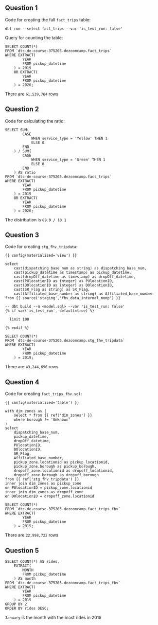 ## Question 1
Code for creating the full `fact_trips` table:  
```
dbt run --select fact_trips --var 'is_test_run: false'
```
Query for counting the table:  
```
SELECT COUNT(*)
FROM `dtc-de-course-375205.dezoomcamp.fact_trips`
WHERE EXTRACT(
        YEAR
        FROM pickup_datetime
    ) = 2019
    OR EXTRACT(
        YEAR
        FROM pickup_datetime
    ) = 2020;
```
There are `61,539,764` rows

## Question 2
Code for calculating the ratio:  
```
SELECT SUM(
        CASE
            WHEN service_type = 'Yellow' THEN 1
            ELSE 0
        END
    ) / SUM(
        CASE
            WHEN service_type = 'Green' THEN 1
            ELSE 0
        END
    ) AS ratio
FROM `dtc-de-course-375205.dezoomcamp.fact_trips`
WHERE EXTRACT(
        YEAR
        FROM pickup_datetime
    ) = 2019
    OR EXTRACT(
        YEAR
        FROM pickup_datetime
    ) = 2020;
```
The distribution is `89.9 / 10.1`

## Question 3
Code for creating `stg_fhv_tripdata`:  
```
{{ config(materialized='view') }}
 
select
    cast(dispatching_base_num as string) as dispatching_base_num,		
    cast(pickup_datetime as timestamp) as pickup_datetime,	
    cast(dropOff_datetime as timestamp) as dropOff_datetime,		
    cast(PUlocationID as integer) as PUlocationID,			
    cast(DOlocationID as integer) as DOlocationID,			
    cast(SR_Flag as string) as SR_Flag,
    cast(Affiliated_base_number as string) as Affiliated_base_number
from {{ source('staging','fhv_data_internal_nonp') }}

-- dbt build --m <model.sql> --var 'is_test_run: false'
{% if var('is_test_run', default=true) %}

  limit 100

{% endif %}
```
```
SELECT COUNT(*)
FROM `dtc-de-course-375205.dezoomcamp.stg_fhv_tripdata`
WHERE EXTRACT(
        YEAR
        FROM pickup_datetime
    ) = 2019;
```
There are `43,244,696` rows

## Question 4
Code for creating `fact_trips_fhv.sql`:  
```
{{ config(materialized='table') }}

with dim_zones as (
    select * from {{ ref('dim_zones') }}
    where borough != 'Unknown'
)
select
    dispatching_base_num,		
    pickup_datetime,	
    dropOff_datetime,		
    PUlocationID,			
    DOlocationID,			
    SR_Flag,
    Affiliated_base_number,
    pickup_zone.locationid as pickup_locationid,
    pickup_zone.borough as pickup_borough,
    dropoff_zone.locationid as dropoff_locationid,
    dropoff_zone.borough as dropoff_borough
from {{ ref('stg_fhv_tripdata') }}
inner join dim_zones as pickup_zone
on PUlocationID = pickup_zone.locationid
inner join dim_zones as dropoff_zone
on DOlocationID = dropoff_zone.locationid
```
```
SELECT COUNT(*)
FROM `dtc-de-course-375205.dezoomcamp.fact_trips_fhv`
WHERE EXTRACT(
        YEAR
        FROM pickup_datetime
    ) = 2019;
```
There are `22,998,722` rows

## Question 5
```
SELECT COUNT(*) AS rides,
    EXTRACT(
        MONTH
        FROM pickup_datetime
    ) AS month
FROM `dtc-de-course-375205.dezoomcamp.fact_trips_fhv`
WHERE EXTRACT(
        YEAR
        FROM pickup_datetime
    ) = 2019
GROUP BY 2
ORDER BY rides DESC;
```
`January` is the month with the most rides in 2019